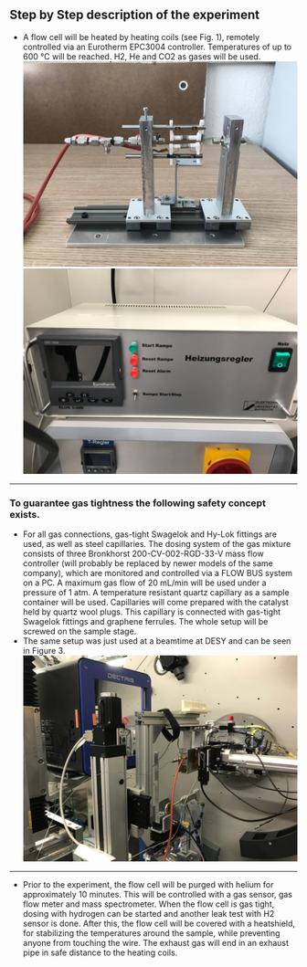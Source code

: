## Step by Step description of the experiment
- A flow cell will be heated by heating coils (see Fig. 1), remotely controlled via an Eurotherm EPC3004 controller. Temperatures of up to 600 °C will be reached. H2, He and CO2 as gases will be used. 
![flow cell](./images/new_flow_cell.jpeg "Figure of the gas flow cell")
![flow cell](./images/Eurotherme.jpg "Eurotherme controller")
--- 
### To guarantee gas tightness the following safety concept exists. 
- For all gas connections, gas-tight Swagelok and Hy-Lok fittings are used, as well as steel capillaries. The dosing system of the gas mixture consists of three Bronkhorst 200-CV-002-RGD-33-V mass flow controller (will probably be replaced by newer models of the same company), which are monitored and controlled via a FLOW BUS system on a PC. A maximum gas flow of 20 mL/min will be used under a pressure of 1 atm. A temperature resistant quartz capillary as a sample container will be used. Capillaries will come prepared with the catalyst held by quartz wool plugs. This capillary is connected with gas-tight Swagelok fittings and graphene ferrules. The whole setup will be screwed on the sample stage.
- The same setup was just used at a beamtime at DESY and can be seen in Figure 3. 
![flow cell](./images/new_flow_cell_DESYsetup.jpeg "")
---
- Prior to the experiment, the flow cell will be purged with helium for approximately 10 minutes. This will be controlled with a gas sensor, gas flow meter and mass spectrometer. When the flow cell is gas tight, dosing with hydrogen can be started and another leak test with H2 sensor is done. After this, the flow cell will be covered with a heatshield, for stabilizing the temperatures around the sample, while preventing anyone from touching the wire. The exhaust gas will end in an exhaust pipe in safe distance to the heating coils.

